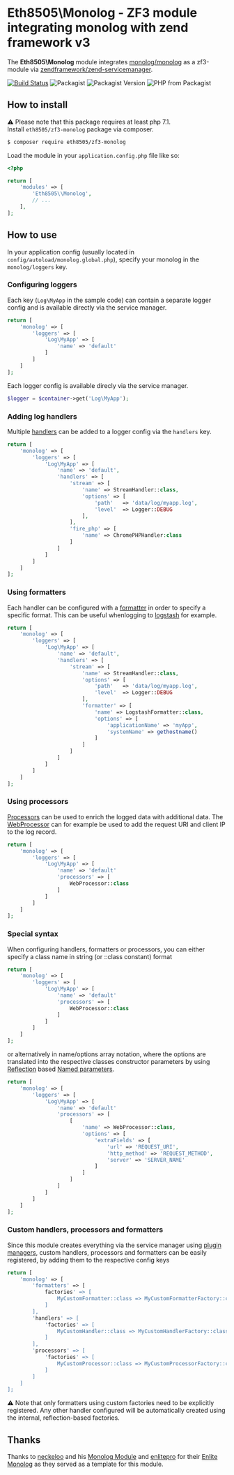 # Eth8505\Monolog - ZF3 module integrating monolog with zend framework v3
The **Eth8505\Monolog** module integrates [monolog/monolog](https://github.com/seldaek/monolog) as a zf3-module 
via [zendframework/zend-servicemanager](https://github.com/zendframework/zend-servicemanager).

[![Build Status](https://travis-ci.org/eth8505/zf3-monolog.svg?branch=master)](https://travis-ci.org/eth8505/zf3-monolog)
![Packagist](https://img.shields.io/packagist/dt/eth8505/zf3-monolog.svg)
![Packagist Version](https://img.shields.io/packagist/v/eth8505/zf3-monolog.svg)
![PHP from Packagist](https://img.shields.io/packagist/php-v/eth8505/zf3-monolog.svg)

## How to install

:warning: Please note that this package requires at least php 7.1.  
Install `eth8505/zf3-monolog` package via composer.

~~~bash
$ composer require eth8505/zf3-monolog
~~~

Load the module in your `application.config.php` file like so:

~~~php
<?php

return [
	'modules' => [
		'Eth8505\\Monolog',
		// ...
	],
];
~~~

## How to use
In your application config (usually located in `config/autoload/monolog.global.php`), specify your monolog in the 
`monolog/loggers` key.

### Configuring loggers
Each key (```Log\MyApp``` in the sample code) can contain a separate logger config and is available directly via the
service manager. 

~~~php
return [
    'monolog' => [
        'loggers' => [
            'Log\MyApp' => [
                'name' => 'default'
            ]
        ]
    ]
];
~~~

Each logger config is available direcly via the service manager.
~~~php
$logger = $container->get('Log\MyApp');
~~~

### Adding log handlers
Multiple [handlers](https://github.com/Seldaek/monolog/blob/master/doc/02-handlers-formatters-processors.md#handlers) 
can be added to a logger config via the ```handlers``` key.
~~~php
return [
    'monolog' => [
        'loggers' => [
            'Log\MyApp' => [
                'name' => 'default',
                'handlers' => [
                    'stream' => [
                        'name' => StreamHandler::class,
                        'options' => [
                            'path'   => 'data/log/myapp.log',
                            'level'  => Logger::DEBUG
                        ],
                    ],
                    'fire_php' => [
                        'name' => ChromePHPHandler:class
                    ]
                ]
            ]
        ]
    ]
];
~~~

### Using formatters
Each handler can be configured with a [formatter](https://github.com/Seldaek/monolog/blob/master/doc/02-handlers-formatters-processors.md#formatters) 
in order to specify a specific format. This can be useful whenlogging to [logstash](https://www.elastic.co/de/products/logstash) 
for example.

~~~php
return [
    'monolog' => [
        'loggers' => [
            'Log\MyApp' => [
                'name' => 'default',
                'handlers' => [
                    'stream' => [
                        'name' => StreamHandler::class,
                        'options' => [
                            'path'   => 'data/log/myapp.log',
                            'level'  => Logger::DEBUG
                        ],
                        'formatter' => [
                            'name' => LogstashFormatter::class,
                            'options' => [
                                'applicationName' => 'myApp',
                                'systemName' => gethostname()
                            ]
                        ]
                    ]
                ]
            ]
        ]
    ]
];
~~~

### Using processors
[Processors](https://github.com/Seldaek/monolog/blob/master/doc/02-handlers-formatters-processors.md#processors) can be
used to enrich the logged data with additional data. The [WebProcessor](https://github.com/Seldaek/monolog/blob/master/src/Monolog/Processor/WebProcessor.php)
can for example be used to add the request URI and client IP to the log record.
~~~php
return [
    'monolog' => [
        'loggers' => [
            'Log\MyApp' => [
                'name' => 'default'
                'processors' => [
                    WebProcessor::class
                ]
            ]
        ]
    ]
];
~~~

### Special syntax
When configuring handlers, formatters or processors, you can either specify a class name in string (or ::class constant)
format
~~~php
return [
    'monolog' => [
        'loggers' => [
            'Log\MyApp' => [
                'name' => 'default'
                'processors' => [
                    WebProcessor::class
                ]
            ]
        ]
    ]
];
~~~

or alternatively in name/options array notation, where the options are translated into the respective classes
constructor parameters by using [Reflection](https://php.net/Reflection) based 
[Named parameters](https://en.wikipedia.org/wiki/Named_parameter). 
~~~php
return [
    'monolog' => [
        'loggers' => [
            'Log\MyApp' => [
                'name' => 'default'
                'processors' => [
                    [
                        'name' => WebProcessor::class,
                        'options' => [
                            'extraFields' => [
                                'url' => 'REQUEST_URI',
                                'http_method' => 'REQUEST_METHOD',
                                'server' => 'SERVER_NAME'
                            ]
                        ]
                    ]
                ]
            ]
        ]
    ]
];
~~~

### Custom handlers, processors and formatters
Since this module creates everything via the service manager using 
[plugin managers](https://docs.zendframework.com/zend-servicemanager/plugin-managers/), custom handlers, 
processors and formatters can be easily registered, by adding them to the respective config keys

~~~php
return [
    'monolog' => [
        'formatters' => [
            factories' => [
                MyCustomFormatter::class => MyCustomFormatterFactory::class
            ]
        ],
        'handlers' => [
            'factories' => [
                MyCustomHandler::class => MyCustomHandlerFactory::class
            ]
        ],
        'processors' => [
            'factories' => [
                MyCustomProcessor::class => MyCustomProcessorFactory::class
            ]
        ]
    ]
];
~~~
:warning: Note that only formatters using custom factories need to be explicitly registered. Any other handler
configured will be automatically created using the internal, reflection-based factories.

## Thanks
Thanks to [neckeloo](https://github.com/neeckeloo) and his [Monolog Module](https://github.com/neeckeloo/monolog-module)
and [enlitepro](https://github.com/enlitepro) for their [Enlite Monolog](https://github.com/enlitepro/enlite-monolog)
as they served as a template for this module.